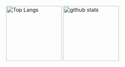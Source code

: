 <p align="left"> 

  <img alt="Top Langs" height="150px" src="https://github-readme-stats.vercel.app/api/top-langs/?username=arashi-yama&layout=compact&show_icons=true&theme=onedark" />

  <img alt="github stats" height="150px" src="https://github-readme-stats.vercel.app/api?username=arashi-yama&theme=onedark&show_icons=ture" />

</p>
